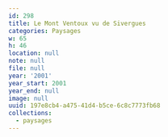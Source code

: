 ```yaml
---
id: 298
title: Le Mont Ventoux vu de Sivergues
categories: Paysages
w: 65
h: 46
location: null
note: null
file: null
year: '2001'
year_start: 2001
year_end: null
image: null
uuid: 197e8cb4-a475-41d4-b5ce-6c8c7773fb68
collections:
  - paysages
---
```


